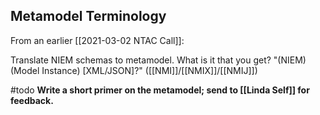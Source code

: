 ## Metamodel Terminology

From an earlier [[2021-03-02 NTAC Call]]:

Translate NIEM schemas to metamodel. What is it that you get? "(NIEM) (Model Instance) [XML/JSON]?" ([[NMI]]/[[NMIX]]/[[NMIJ]])

#todo **Write a short primer on the metamodel; send to [[Linda Self]] for feedback.**
